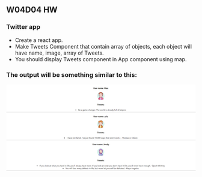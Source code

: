 ## W04D04 HW
### Twitter app
* Create a react app.
* Make Tweets Component that contain array of objects, each object will have name, image, array of Tweets.
* You should display Tweets component in App component using map.
### The output will be something similar to this:
![Output](Output.png)
